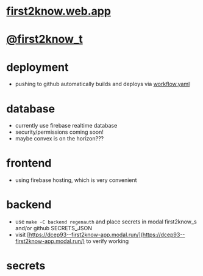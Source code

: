 # [first2know.web.app](first2know.web.app)

# [@first2know_t](https://twitter.com/first2know_t)

# deployment

- pushing to github automatically builds and deploys via [workflow.yaml](https://github.com/dcep93/first2know/blob/master/.github/workflows/workflow.yaml)

# database

- currently use firebase realtime database
- security/permissions coming soon!
- maybe convex is on the horizon???

# frontend

- using firebase hosting, which is very convenient

# backend

- use `make -C backend regenauth` and place secrets in modal first2know_s and/or github SECRETS_JSON
- visit [https://dcep93--first2know-app.modal.run/](https://dcep93--first2know-app.modal.run/) to verify working

# secrets
